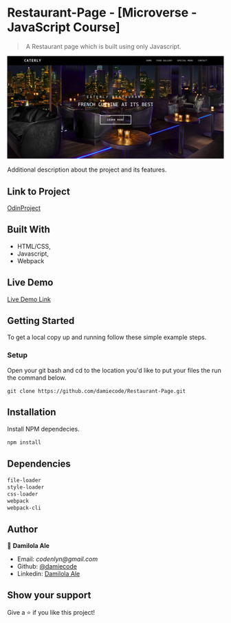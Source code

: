 # Restaurant-Page - [Microverse - JavaScript Course]

> ​  A Restaurant page which is built using only Javascript.

![screenshot](img.png )

Additional description about the project and its features.

## Link to Project
[OdinProject](https://www.theodinproject.com/courses/javascript/lessons/restaurant-page)

## Built With

- HTML/CSS,
- Javascript,
- Webpack

## Live Demo

[Live Demo Link](https://rawcdn.githack.com/damiecode/Restaurant-Page/77bf25f144f23c3e09cfadf76c6dd9d7c8c9059f/dist/index.html )


## Getting Started

To get a local copy up and running follow these simple example steps.

### Setup

Open your git bash and cd to the location you'd like to put your files the run the command below.

```console
git clone https://github.com/damiecode/Restaurant-Page.git
```

## Installation

Install NPM dependecies.

```bash
npm install
```

## Dependencies

```
file-loader
style-loader
css-loader
webpack
webpack-cli
```

## Author

👤 **Damilola Ale**

- Email: _codenlyn@gmail.com_
- Github: [@damiecode](https://github.com/damiecode)
- Linkedin: [Damilola Ale](https://linkedin.com/in/damiecode/)

## Show your support

Give a ⭐️ if you like this project!
